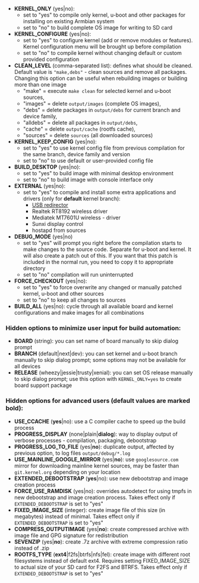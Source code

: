- **KERNEL_ONLY** (yes|no):
    - set to "yes" to compile only kernel, u-boot and other packages for installing on existing Armbian system
    - set to "no" to build complete OS image for writing to SD card
- **KERNEL_CONFIGURE** (yes|no):
    - set to "yes" to configure kernel (add or remove modules or features). Kernel configuration menu will be brought up before compilation
    - set to "no" to compile kernel without changing default or custom provided configuration
- **CLEAN_LEVEL** (comma-separated list): defines what should be cleaned. Default value is `"make,debs"` - clean sources and remove all packages. Changing this option can be useful when rebuilding images or building more than one image
    - "make" = execute `make clean` for selected kernel and u-boot sources,
	- "images" = delete `output/images` (complete OS images),
	- "debs" = delete packages in `output/debs` for current branch and device family,
	- "alldebs" = delete all packages in `output/debs`,
	- "cache" = delete `output/cache` (rootfs cache),
	- "sources" = delete `sources` (all downloaded sources)
- **KERNEL\_KEEP\_CONFIG** (yes|no):
    - set to "yes" to use kernel config file from previous compilation for the same branch, device family and version
    - set to "no" to use default or user-provided config file
- **BUILD_DESKTOP** (yes|no):
    - set to "yes" to build image with minimal desktop environment
    - set to "no" to build image with console interface only
- **EXTERNAL** (yes|no):
    - set to "yes" to compile and install some extra applications and drivers (only for **default** kernel branch):
        - [USB redirector](http://www.incentivespro.com)
        - Realtek RT8192 wireless driver
        - Mediatek MT7601U wireless - driver
        - Sunxi display control
        - hostapd from sources
- **DEBUG_MODE** (yes|no)
	- set to "yes" will prompt you right before the compilation starts to make changes to the source code. Separate for u-boot and kernel. It will also create a patch out of this. If you want that this patch is included in the normal run, you need to copy it to appropriate directory
	- set to "no" compilation will run uninterrupted 
- **FORCE_CHECKOUT** (yes|no):
    - set to "yes" to force overwrite any changed or manually patched kernel, u-boot and other sources
    - set to "no" to keep all changes to sources
- **BUILD_ALL** (yes|no): cycle through all available board and kernel configurations and make images for all combinations

### Hidden options to minimize user input for build automation:
- **BOARD** (string): you can set name of board manually to skip dialog prompt
- **BRANCH** (default|next|dev): you can set kernel and u-boot branch manually to skip dialog prompt; some options may not be available for all devices
- **RELEASE** (wheezy|jessie|trusty|xenial): you can set OS release manually to skip dialog prompt; use this option with `KERNEL_ONLY=yes` to create board support package

### Hidden options for advanced users (default values are marked **bold**):
- **USE_CCACHE** (**yes**&#124;no): use a C compiler cache to speed up the build process
- **PROGRESS_DISPLAY** (none|plain|**dialog**): way to display output of verbose processes - compilation, packaging, debootstrap
- **PROGRESS_LOG_TO_FILE** (yes|**no**): duplicate output, affected by previous option, to log files `output/debug/*.log`
- **USE_MAINLINE_GOOGLE_MIRROR** (yes|**no**): use `googlesource.com` mirror for downloading mainline kernel sources, may be faster than `git.kernel.org` depending on your location
- **EXTENDED_DEBOOTSTRAP** (**yes**|no): use new debootstrap and image creation process
- **FORCE_USE_RAMDISK** (yes|no): overrides autodetect for using tmpfs in new debootstrap and image creation process. Takes effect only if `EXTENDED_DEBOOTSTRAP` is set to "yes"
- **FIXED_IMAGE_SIZE** (integer): create image file of this size (in megabytes) instead of minimal. Takes effect only if `EXTENDED_DEBOOTSTRAP` is set to "yes"
- **COMPRESS_OUTPUTIMAGE** (yes|**no**): create compressed archive with image file and GPG signature for redistribution
- **SEVENZIP** (yes|**no**): create .7z archive with extreme compression ratio instead of .zip
- **ROOTFS_TYPE** (**ext4**|f2fs|btrfs|nfs|fel): create image with different root filesystems instead of default ext4. Requires setting FIXED_IMAGE_SIZE to actual size of your SD card for F2FS and BTRFS. Takes effect only if `EXTENDED_DEBOOTSTRAP` is set to "yes"

